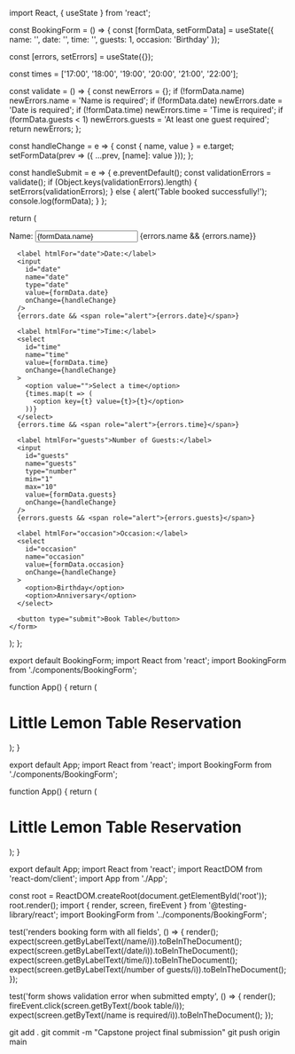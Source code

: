 import React, { useState } from 'react';

const BookingForm = () => {
  const [formData, setFormData] = useState({
    name: '',
    date: '',
    time: '',
    guests: 1,
    occasion: 'Birthday'
  });

  const [errors, setErrors] = useState({});

  const times = ['17:00', '18:00', '19:00', '20:00', '21:00', '22:00'];

  const validate = () => {
    const newErrors = {};
    if (!formData.name) newErrors.name = 'Name is required';
    if (!formData.date) newErrors.date = 'Date is required';
    if (!formData.time) newErrors.time = 'Time is required';
    if (formData.guests < 1) newErrors.guests = 'At least one guest required';
    return newErrors;
  };

  const handleChange = e => {
    const { name, value } = e.target;
    setFormData(prev => ({
      ...prev,
      [name]: value
    }));
  };

  const handleSubmit = e => {
    e.preventDefault();
    const validationErrors = validate();
    if (Object.keys(validationErrors).length) {
      setErrors(validationErrors);
    } else {
      alert('Table booked successfully!');
      console.log(formData);
    }
  };

  return (
    <form onSubmit={handleSubmit} aria-label="Booking Form">
      <label htmlFor="name">Name:</label>
      <input
        id="name"
        name="name"
        type="text"
        aria-required="true"
        value={formData.name}
        onChange={handleChange}
      />
      {errors.name && <span role="alert">{errors.name}</span>}

      <label htmlFor="date">Date:</label>
      <input
        id="date"
        name="date"
        type="date"
        value={formData.date}
        onChange={handleChange}
      />
      {errors.date && <span role="alert">{errors.date}</span>}

      <label htmlFor="time">Time:</label>
      <select
        id="time"
        name="time"
        value={formData.time}
        onChange={handleChange}
      >
        <option value="">Select a time</option>
        {times.map(t => (
          <option key={t} value={t}>{t}</option>
        ))}
      </select>
      {errors.time && <span role="alert">{errors.time}</span>}

      <label htmlFor="guests">Number of Guests:</label>
      <input
        id="guests"
        name="guests"
        type="number"
        min="1"
        max="10"
        value={formData.guests}
        onChange={handleChange}
      />
      {errors.guests && <span role="alert">{errors.guests}</span>}

      <label htmlFor="occasion">Occasion:</label>
      <select
        id="occasion"
        name="occasion"
        value={formData.occasion}
        onChange={handleChange}
      >
        <option>Birthday</option>
        <option>Anniversary</option>
      </select>

      <button type="submit">Book Table</button>
    </form>
  );
};

export default BookingForm;
import React from 'react';
import BookingForm from './components/BookingForm';

function App() {
  return (
    <div>
      <h1>Little Lemon Table Reservation</h1>
      <BookingForm />
    </div>
  );
}

export default App;
import React from 'react';
import BookingForm from './components/BookingForm';

function App() {
  return (
    <div>
      <h1>Little Lemon Table Reservation</h1>
      <BookingForm />
    </div>
  );
}

export default App;
import React from 'react';
import ReactDOM from 'react-dom/client';
import App from './App';

const root = ReactDOM.createRoot(document.getElementById('root'));
root.render(<App />);
import { render, screen, fireEvent } from '@testing-library/react';
import BookingForm from '../components/BookingForm';

test('renders booking form with all fields', () => {
  render(<BookingForm />);
  expect(screen.getByLabelText(/name/i)).toBeInTheDocument();
  expect(screen.getByLabelText(/date/i)).toBeInTheDocument();
  expect(screen.getByLabelText(/time/i)).toBeInTheDocument();
  expect(screen.getByLabelText(/number of guests/i)).toBeInTheDocument();
});

test('form shows validation error when submitted empty', () => {
  render(<BookingForm />);
  fireEvent.click(screen.getByText(/book table/i));
  expect(screen.getByText(/name is required/i)).toBeInTheDocument();
});

git add .
git commit -m "Capstone project final submission"
git push origin main
